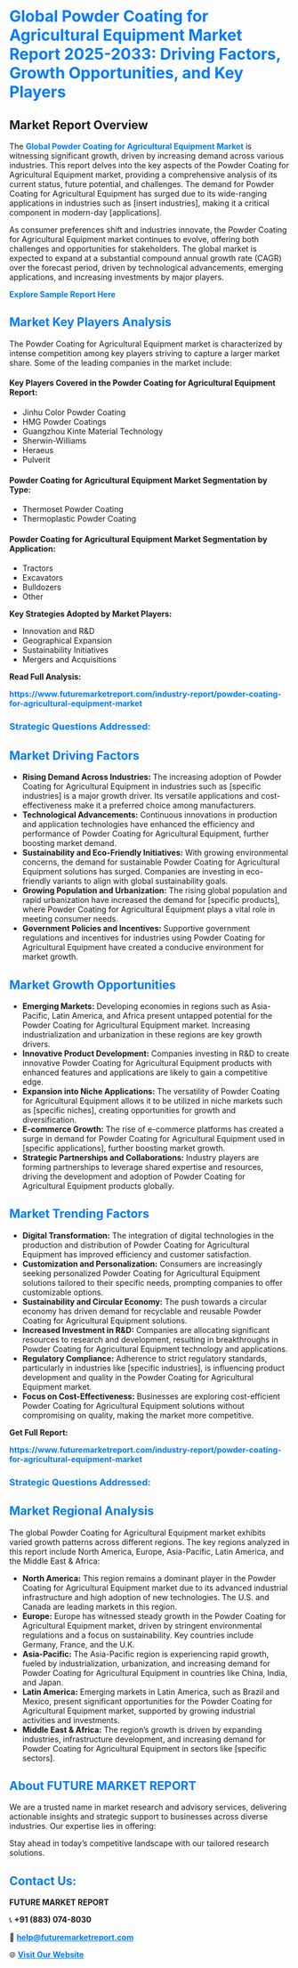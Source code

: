 <h1 style="color: #007BFF;">Global Powder Coating for Agricultural Equipment Market Report 2025-2033: Driving Factors, Growth Opportunities, and Key Players</h1>

<section id="overview">
<h2>Market Report Overview</h2>
<p>The <a href="https://www.futuremarketreport.com/industry-report/powder-coating-for-agricultural-equipment-market" style="color: #007BFF; text-decoration: none;"><strong>Global Powder Coating for Agricultural Equipment Market</strong></a> is witnessing significant growth, driven by increasing demand across various industries. This report delves into the key aspects of the Powder Coating for Agricultural Equipment market, providing a comprehensive analysis of its current status, future potential, and challenges. The demand for Powder Coating for Agricultural Equipment has surged due to its wide-ranging applications in industries such as [insert industries], making it a critical component in modern-day [applications].</p>
<p>As consumer preferences shift and industries innovate, the Powder Coating for Agricultural Equipment market continues to evolve, offering both challenges and opportunities for stakeholders. The global market is expected to expand at a substantial compound annual growth rate (CAGR) over the forecast period, driven by technological advancements, emerging applications, and increasing investments by major players.</p>
</section>

<section id="overview">
<p><a href="https://www.futuremarketreport.com/request-sample/reportId=41564" style="color: #007BFF; text-decoration: none;"><strong>Explore Sample Report Here</strong></a></p>
</section>

<section id="key-players">
<h2 style="color: #007BFF;">Market Key Players Analysis</h2>
<p>The Powder Coating for Agricultural Equipment market is characterized by intense competition among key players striving to capture a larger market share. Some of the leading companies in the market include:</p>
<h4>Key Players Covered in the Powder Coating for Agricultural Equipment Report:</h4>
<ul><li>Jinhu Color Powder Coating</li><li>HMG Powder Coatings</li><li>Guangzhou Kinte Material Technology</li><li>Sherwin-Williams</li><li>Heraeus</li><li>Pulverit</li></ul>
<h4>Powder Coating for Agricultural Equipment Market Segmentation by Type:</h4>
<ul><li>Thermoset Powder Coating</li><li>Thermoplastic Powder Coating</li></ul>

<h4>Powder Coating for Agricultural Equipment Market Segmentation by Application:</h4>
<ul><li>Tractors</li><li>Excavators</li><li>Bulldozers</li><li>Other</li></ul>
<p><strong>Key Strategies Adopted by Market Players:</strong></p>
<ul>
<li>Innovation and R&D</li>
<li>Geographical Expansion</li>
<li>Sustainability Initiatives</li>
<li>Mergers and Acquisitions</li>
</ul>
</section>

<section>
<p><strong>Read Full Analysis: </strong></p><a href="https://www.futuremarketreport.com/industry-report/powder-coating-for-agricultural-equipment-market" style="color: #007BFF; text-decoration: none;"><strong>https://www.futuremarketreport.com/industry-report/powder-coating-for-agricultural-equipment-market</strong></a>
<h3 style="color: #007BFF;">Strategic Questions Addressed:</h3>
</section>

<section id="driving-factors">
<h2 style="color: #007BFF;">Market Driving Factors</h2>
<ul>
<li><strong>Rising Demand Across Industries:</strong> The increasing adoption of Powder Coating for Agricultural Equipment in industries such as [specific industries] is a major growth driver. Its versatile applications and cost-effectiveness make it a preferred choice among manufacturers.</li>
<li><strong>Technological Advancements:</strong> Continuous innovations in production and application technologies have enhanced the efficiency and performance of Powder Coating for Agricultural Equipment, further boosting market demand.</li>
<li><strong>Sustainability and Eco-Friendly Initiatives:</strong> With growing environmental concerns, the demand for sustainable Powder Coating for Agricultural Equipment solutions has surged. Companies are investing in eco-friendly variants to align with global sustainability goals.</li>
<li><strong>Growing Population and Urbanization:</strong> The rising global population and rapid urbanization have increased the demand for [specific products], where Powder Coating for Agricultural Equipment plays a vital role in meeting consumer needs.</li>
<li><strong>Government Policies and Incentives:</strong> Supportive government regulations and incentives for industries using Powder Coating for Agricultural Equipment have created a conducive environment for market growth.</li>
</ul>
</section>

<section id="growth-opportunities">
<h2 style="color: #007BFF;">Market Growth Opportunities</h2>
<ul>
<li><strong>Emerging Markets:</strong> Developing economies in regions such as Asia-Pacific, Latin America, and Africa present untapped potential for the Powder Coating for Agricultural Equipment market. Increasing industrialization and urbanization in these regions are key growth drivers.</li>
<li><strong>Innovative Product Development:</strong> Companies investing in R&D to create innovative Powder Coating for Agricultural Equipment products with enhanced features and applications are likely to gain a competitive edge.</li>
<li><strong>Expansion into Niche Applications:</strong> The versatility of Powder Coating for Agricultural Equipment allows it to be utilized in niche markets such as [specific niches], creating opportunities for growth and diversification.</li>
<li><strong>E-commerce Growth:</strong> The rise of e-commerce platforms has created a surge in demand for Powder Coating for Agricultural Equipment used in [specific applications], further boosting market growth.</li>
<li><strong>Strategic Partnerships and Collaborations:</strong> Industry players are forming partnerships to leverage shared expertise and resources, driving the development and adoption of Powder Coating for Agricultural Equipment products globally.</li>
</ul>
</section>

<section id="trending-factors">
<h2 style="color: #007BFF;">Market Trending Factors</h2>
<ul>
<li><strong>Digital Transformation:</strong> The integration of digital technologies in the production and distribution of Powder Coating for Agricultural Equipment has improved efficiency and customer satisfaction.</li>
<li><strong>Customization and Personalization:</strong> Consumers are increasingly seeking personalized Powder Coating for Agricultural Equipment solutions tailored to their specific needs, prompting companies to offer customizable options.</li>
<li><strong>Sustainability and Circular Economy:</strong> The push towards a circular economy has driven demand for recyclable and reusable Powder Coating for Agricultural Equipment solutions.</li>
<li><strong>Increased Investment in R&D:</strong> Companies are allocating significant resources to research and development, resulting in breakthroughs in Powder Coating for Agricultural Equipment technology and applications.</li>
<li><strong>Regulatory Compliance:</strong> Adherence to strict regulatory standards, particularly in industries like [specific industries], is influencing product development and quality in the Powder Coating for Agricultural Equipment market.</li>
<li><strong>Focus on Cost-Effectiveness:</strong> Businesses are exploring cost-efficient Powder Coating for Agricultural Equipment solutions without compromising on quality, making the market more competitive.</li>
</ul>
</section>

<section>
<p><strong>Get Full Report: </strong></p><a href="https://www.futuremarketreport.com/industry-report/powder-coating-for-agricultural-equipment-market" style="color: #007BFF; text-decoration: none;"><strong>https://www.futuremarketreport.com/industry-report/powder-coating-for-agricultural-equipment-market</strong></a>
<h3 style="color: #007BFF;">Strategic Questions Addressed:</h3>
</section>


<section id="regional-analysis">
<h2 style="color: #007BFF;">Market Regional Analysis</h2>
<p>The global Powder Coating for Agricultural Equipment market exhibits varied growth patterns across different regions. The key regions analyzed in this report include North America, Europe, Asia-Pacific, Latin America, and the Middle East & Africa:</p>
<ul>
<li><strong>North America:</strong> This region remains a dominant player in the Powder Coating for Agricultural Equipment market due to its advanced industrial infrastructure and high adoption of new technologies. The U.S. and Canada are leading markets in this region.</li>
<li><strong>Europe:</strong> Europe has witnessed steady growth in the Powder Coating for Agricultural Equipment market, driven by stringent environmental regulations and a focus on sustainability. Key countries include Germany, France, and the U.K.</li>
<li><strong>Asia-Pacific:</strong> The Asia-Pacific region is experiencing rapid growth, fueled by industrialization, urbanization, and increasing demand for Powder Coating for Agricultural Equipment in countries like China, India, and Japan.</li>
<li><strong>Latin America:</strong> Emerging markets in Latin America, such as Brazil and Mexico, present significant opportunities for the Powder Coating for Agricultural Equipment market, supported by growing industrial activities and investments.</li>
<li><strong>Middle East & Africa:</strong> The region’s growth is driven by expanding industries, infrastructure development, and increasing demand for Powder Coating for Agricultural Equipment in sectors like [specific sectors].</li>
</ul>
</section>

<footer>
<h2 style="color: #007BFF;">About FUTURE MARKET REPORT</h2>
<p>We are a trusted name in market research and advisory services, delivering actionable insights and strategic support to businesses across diverse industries. Our expertise lies in offering:</p>

<p>Stay ahead in today’s competitive landscape with our tailored research solutions.</p>

<h2 style="color: #007BFF;">Contact Us:</h2>
<p><strong>FUTURE MARKET REPORT</strong></p>
<p>📞 <strong>+91 (883) 074-8030</strong></p>
<p>📧 <strong><a href="mailto:help@futuremarketreport.com" style="color: #007BFF;">help@futuremarketreport.com</a></strong></p>
<p>🌐 <strong><a href="https://www.futuremarketreport.com/" style="color: #007BFF;">Visit Our Website</a></strong></p>
</footer>
